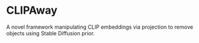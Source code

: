 # CLIPAway
A novel framework manipulating CLIP embeddings via projection to remove objects using Stable Diffusion prior.
